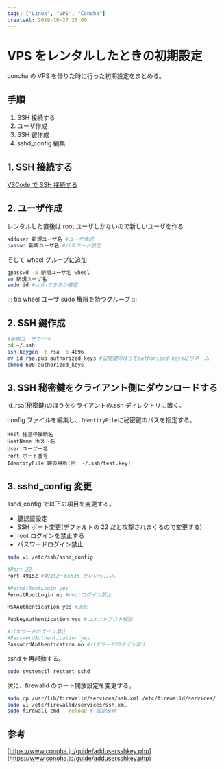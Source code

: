 ```yaml
---
tags: ["Linux", "VPS", "Conoha"]
createAt: 2019-10-27 20:00
---
```


# VPS をレンタルしたときの初期設定

conoha の VPS を借りた時に行った初期設定をまとめる。

## 手順

1. SSH 接続する
2. ユーザ作成
3. SSH 鍵作成
4. sshd_config 編集

## 1. SSH 接続する

[VSCode で SSH 接続する](/posts/2019/10/26/ssh-connection-with-vscode.html)

## 2. ユーザ作成

レンタルした直後は root ユーザしかないので新しいユーザを作る

```sh
adduser 新規ユーザ名 #ユーザ作成
passwd 新規ユーザ名 #パスワード設定
```

そして wheel グループに追加

```sh
gpasswd -a 新規ユーザ名 wheel
su 新規ユーザ名
sudo id #sudoできるか確認
```

::: tip wheel ユーザ
sudo 権限を持つグループ
:::

## 2. SSH 鍵作成

```sh
#新規ユーザで行う
cd ~/.ssh
ssh-keygen -t rsa -b 4096
mv id_rsa.pub authorized_keys #公開鍵のほうをauthorized_keysにリネーム
chmod 600 authorized_keys
```

## 3. SSH 秘密鍵をクライアント側にダウンロードする

id_rsa(秘密鍵)のほうをクライアントの.ssh ディレクトリに置く。

config ファイルを編集し、`IdentityFile`に秘密鍵のパスを指定する。

```
Host 任意の接続名
HostName ホスト名
User ユーザー名
Port ポート番号
IdentityFile 鍵の場所(例: ~/.ssh/test.key)
```

## 3. sshd_config 変更

sshd_config で以下の項目を変更する。

- 鍵認証設定
- SSH ポート変更(デフォルトの 22 だと攻撃されまくるので変更する)
- root ログインを禁止する
- パスワードログイン禁止

```sh
sudo vi /etc/ssh/sshd_config

#Port 22
Port 49152 #49152〜65535 がいいらしい。

#PermitRootLogin yes
PermitRootLogin no #rootログイン禁止

RSAAuthentication yes #追記

PubkeyAuthentication yes #コメントアウト解除

#パスワードログイン禁止
#PasswordAuthentication yes
PasswordAuthentication no #パスワードログイン禁止
```

sshd を再起動する。

```sh
sudo systemctl restart sshd
```

次に、firewalld のポート開放設定を変更する。

```sh
sudo cp /usr/lib/firewalld/services/ssh.xml /etc/firewalld/services/
sudo vi /etc/firewalld/services/ssh.xml
sudo firewall-cmd --reload # 設定反映
```

## 参考

[https://www.conoha.jp/guide/addusersshkey.php](https://www.conoha.jp/guide/addusersshkey.php)

